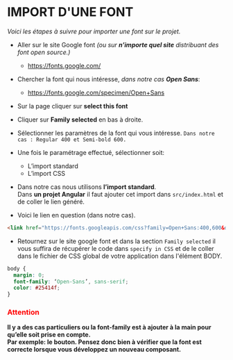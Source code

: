 # IMPORT D'UNE FONT

_Voici les étapes à suivre pour importer une font sur le projet._

* Aller sur le site Google font _(ou sur <b>n’importe quel site</b> distribuant des font open source.)_ 
	* https://fonts.google.com/
* Chercher la font qui nous intéresse, _dans notre cas <b>Open Sans</b>_: 
	* https://fonts.google.com/specimen/Open+Sans

* Sur la page cliquer sur __select this font__
* Cliquer sur __Family selected__ en bas à droite.
* Sélectionner les paramètres de la font qui vous intéresse. 
	`Dans notre cas : Regular 400 et Semi-bold 600.`

* Une fois le paramétrage effectué, sélectionner soit:
	* L’import standard
	* L’import CSS

* Dans notre cas nous utilisons __l’import standard__. <br>
Dans __un projet Angular__ il faut ajouter cet import dans `src/index.html` et de coller le lien généré.

* Voici le lien en question (dans notre cas).

```html
<link href="https://fonts.googleapis.com/css?family=Open+Sans:400,600&display=swap" rel="stylesheet">
```

* Retournez sur le site google font et dans la section `Family selected` il vous suffira de récupérer le code dans `specify in CSS` et de le coller dans le fichier de CSS global de votre application dans l'élément BODY. 

```css
body {
  margin: 0;
  font-family: ‘Open-Sans’, sans-serif;
  color: #25414f;
}
```

<h3 style="color:red"> Attention </h3>

__Il y a des cas particuliers ou la font-family est à ajouter à la main pour qu’elle soit prise en compte. <br> Par exemple: le bouton. Pensez donc bien à vérifier que la font est correcte lorsque vous développez un nouveau composant.__